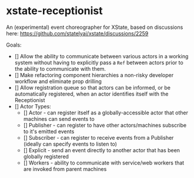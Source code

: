 # xstate-receptionist
An (experimental) event choreographer for XState, based on discussions here: https://github.com/statelyai/xstate/discussions/2259


Goals:
- [] Allow the ability to communicate between various actors in a working system without having to explicitly pass a `Ref` between actors prior to the ability to communicate with them.
- [] Make refactoring component hierarchies a non-risky developer workflow and eliminate prop drilling
- [] Allow registration queue so that actors can be informed, or be automatically registered, when an actor identifies itself with the Receptionist
- [] Actor Types:
  - [] Actor - can register itself as a globally-accessible actor that other machines can send events to
  - [] Publisher - can register to have other actors/machines subscribe to it's emitted events
  - [] Subscriber - can register to receive events from a Publisher (ideally can specify events to listen to)
  - [] Explicit - send an event directly to another actor that has been globally registered
  - [] Workers - ability to communicate with service/web workers that are invoked from parent machines